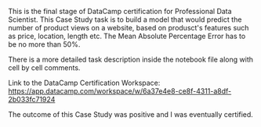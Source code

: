 This is the final stage of DataCamp certification for Professional Data Scientist. This Case Study task is to build a model that would predict the number of product views on a website, based on produsct's features such as price, location, length etc. The Mean Absolute Percentage Error has to be no more than 50%. 

There is a more detailed task description inside the notebook file along with cell by cell comments. 

Link to the DataCamp Certification Workspace: https://app.datacamp.com/workspace/w/6a37e4e8-ce8f-4311-a8df-2b033fc71924 

The outcome of this Case Study was positive and I was eventually certified.
